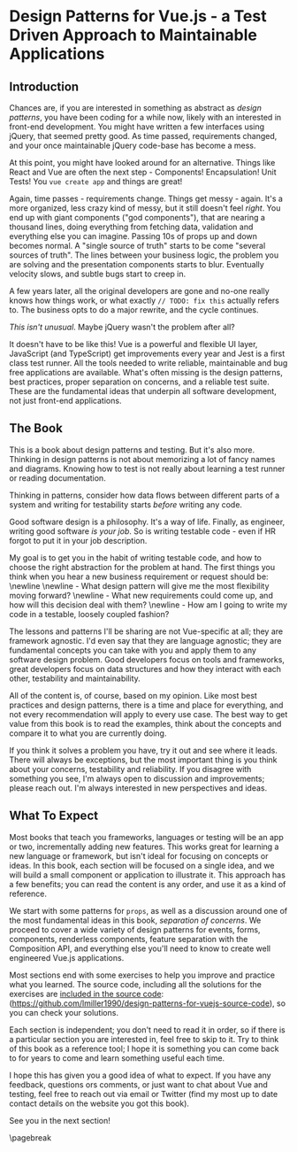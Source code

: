 # Design Patterns for Vue.js - a Test Driven Approach to Maintainable Applications

## Introduction

Chances are, if you are interested in something as abstract as *design patterns*, you have been coding for a while now, likely with an interested in front-end development. You might have written a few interfaces using jQuery, that seemed pretty good. As time passed, requirements changed, and your once maintainable jQuery code-base has become a mess. 

At this point, you might have looked around for an alternative. Things like React and Vue are often the next step - Components! Encapsulation! Unit Tests! You `vue create app` and things are great!

Again, time passes - requirements change. Things get messy - again. It's a more organized, less crazy kind of messy, but it still doesn't feel *right*. You end up with giant components ("god components"), that are nearing a thousand lines, doing everything from fetching data, validation and everything else you can imagine. Passing 10s of props up and down becomes normal. A "single source of truth" starts to be come "several sources of truth". The lines between your business logic, the problem you are solving and the presentation components starts to blur. Eventually velocity slows, and subtle bugs start to creep in.

A few years later, all the original developers are gone and no-one really knows how things work, or what exactly `// TODO: fix this` actually refers to. The business opts to do a major rewrite, and the cycle continues.

*This isn't unusual*. Maybe jQuery wasn't the problem after all? 

It doesn't have to be like this! Vue is a powerful and flexible UI layer, JavaScript (and TypeScript) get improvements every year and Jest is a first class test runner. All the tools needed to write reliable, maintainable and bug free applications are available. What's often missing is the design patterns, best practices, proper separation on concerns, and a reliable test suite. These are the fundamental ideas that underpin all software development, not just front-end applications.

## The Book

This is a book about design patterns and testing. But it's also more. Thinking in design patterns is not about memorizing a lot of fancy names and diagrams. Knowing how to test is not really about learning a test runner or reading documentation. 

Thinking in patterns, consider how data flows between different parts of a system and writing for testability starts *before* writing any code. 

Good software design is a philosophy. It's a way of life. Finally, as engineer, writing good software *is your job*. So is writing testable code - even if HR forgot to put it in your job description.

My goal is to get you in the habit of writing testable code, and how to choose the right abstraction for the problem at hand. The first things you think when you hear a new business requirement or request should be: 
\newline
\newline - What design pattern will give me the most flexibility moving forward? 
\newline - What new requirements could come up, and how will this decision deal with them?
\newline - How am I going to write my code in a testable, loosely coupled fashion? 

The lessons and patterns I'll be sharing are not Vue-specific at all; they are framework agnostic. I'd even say that they are language agnostic; they are fundamental concepts you can take with you and apply them to any software design problem. Good developers focus on tools and frameworks, great developers focus on data structures and how they interact with each other, testability and maintainability.

All of the content is, of course, based on my opinion. Like most best practices and design patterns, there is a time and place for everything, and not every recommendation will apply to every use case.  The best way to get value from this book is to read the examples, think about the concepts and compare it to what you are currently doing. 

If you think it solves a problem you have, try it out and see where it leads. There will always be exceptions, but the most important thing is you think about your concerns, testability and reliability. If you disagree with something you see, I'm always open to discussion and improvements; please reach out. I'm always interested in new perspectives and ideas.

## What To Expect

Most books that teach you frameworks, languages or testing will be an app or two, incrementally adding new features. This works great for learning a new language or framework, but isn't ideal for focusing on concepts or ideas. In this book, each section will be focused on a single idea, and we will build a small component or application to illustrate it. This approach has a few benefits; you can read the content is any order, and use it as a kind of reference.

We start with some patterns for `props`, as well as a discussion around one of the most fundamental ideas in this book, *separation of concerns*. We proceed to cover a wide variety of design patterns for events, forms, components, renderless components, feature separation with the Composition API, and everything else you'll need to know to create well engineered Vue.js applications.

Most sections end with some exercises to help you improve and practice what you learned. The source code, including all the solutions for the exercises are [included in the source code](https://github.com/lmiller1990/design-patterns-for-vuejs-source-code): (https://github.com/lmiller1990/design-patterns-for-vuejs-source-code), so you can check your solutions.

Each section is independent; you don't need to read it in order, so if there is a particular section you are interested in, feel free to skip to it. Try to think of this book as a reference tool; I hope it is something you can come back to for years to come and learn something useful each time.

I hope this has given you a good idea of what to expect. If you have any feedback, questions ors comments, or just want to chat about Vue and testing, feel free to reach out via email or Twitter (find my most up to date contact details on the website you got this book).

See you in the next section!

\pagebreak

